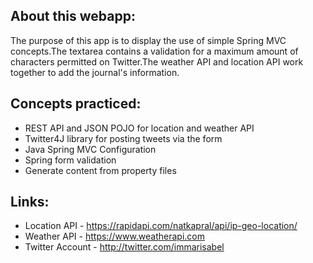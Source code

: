 ## About this webapp:
The purpose of this app is to display the use of simple Spring MVC concepts.The textarea contains a validation for a maximum amount of characters permitted on Twitter.The weather API and location API work together to add the journal's information.

## Concepts practiced:
- REST API and JSON POJO for location and weather API
- Twitter4J library for posting tweets via the form
- Java Spring MVC Configuration
- Spring form validation
- Generate content from property files

##  Links:
- Location API - https://rapidapi.com/natkapral/api/ip-geo-location/
- Weather API - https://www.weatherapi.com
- Twitter Account - http://twitter.com/immarisabel
